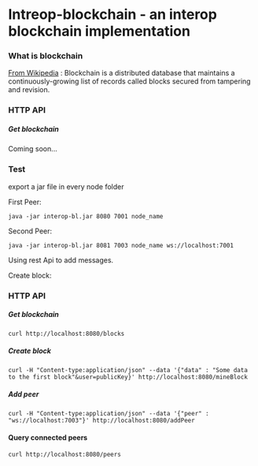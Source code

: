 # Intreop-blockchain - an interop blockchain implementation

### What is blockchain
[From Wikipedia](https://en.wikipedia.org/wiki/Blockchain_(database)) : Blockchain is a distributed database that maintains a continuously-growing list of records called blocks secured from tampering and revision.



### HTTP API
##### Get blockchain

Coming soon...

### Test

export a jar file in every node folder

First Peer:
```
java -jar interop-bl.jar 8080 7001 node_name
```
Second Peer:
```
java -jar interop-bl.jar 8081 7003 node_name ws://localhost:7001
```
Using rest Api to add messages.

Create block:

### HTTP API
##### Get blockchain
```
curl http://localhost:8080/blocks
```
##### Create block
```
curl -H "Content-type:application/json" --data '{"data" : "Some data to the first block"&user=publicKey}' http://localhost:8080/mineBlock
``` 
##### Add peer
```
curl -H "Content-type:application/json" --data '{"peer" : "ws://localhost:7003"}' http://localhost:8080/addPeer
```
#### Query connected peers
```
curl http://localhost:8080/peers
```

